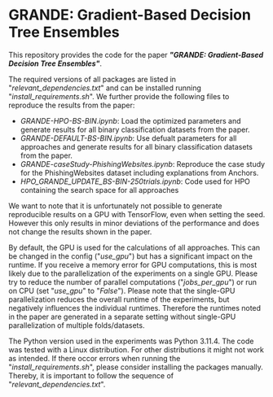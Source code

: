 # GRANDE: Gradient-Based Decision Tree Ensembles

This repository provides the code for the paper ***"GRANDE: Gradient-Based Decision Tree Ensembles"***. 

The required versions of all packages are listed in "*relevant_dependencies.txt*" and can be installed running "*install_requirements.sh*". We further provide the following files to reproduce the results from the paper:
* *GRANDE-HPO-BS-BIN.ipynb*: Load the optimized parameters and generate results for all binary classification datasets from the paper.
* *GRANDE-DEFAULT-BS-BIN.ipynb*: Use defualt parameters for all approaches and generate results for all binary classification datasets from the paper.
* *GRANDE-caseStudy-PhishingWebsites.ipynb*: Reproduce the case study for the PhishingWebsites dataset including explanations from Anchors.
* *HPO_GRANDE_UPDATE_BS-BIN-250trials.ipynb*: Code used for HPO containing the search space for all approaches

We want to note that it is unfortunately not possible to generate reproducible results on a GPU with TensorFlow, even when setting the seed. However this only results in minor deviations of the performance and does not change the results shown in the paper.

By default, the GPU is used for the calculations of all approaches. This can be changed in the config ("*use_gpu*") but has a significant impact on the runtime. If you receive a memory error for GPU computations, this is most likely due to the parallelization of the experiments on a single GPU. Please try to reduce the number of parallel computations ("*jobs_per_gpu*") or run on CPU (set "*use_gpu*" to "*False*"). Please note that the single-GPU parallelization reduces the overall runtime of the experiments, but negatively influences the individual runtimes. Therefore the runtimes noted in the paper are generated in a separate setting without single-GPU parallelization of multiple folds/datasets.

The Python version used in the experiments was Python 3.11.4. The code was tested with a Linux distribution. For other distributions it might not work as intended. If there occor errors when running the "*install_requirements.sh*", please consider installing the packages manually. Thereby, it is important to follow the sequence of "*relevant_dependencies.txt*".
